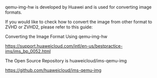 
qemu-img-hw is developed by Huawei and is used for converting image formats. 

If you would like to check how to convert the image from other format to ZVHD or ZVHD2, please refer to this guide:

Converting the Image Format Using qemu-img-hw

https://support.huaweicloud.com/intl/en-us/bestpractice-ims/ims_bp_0052.html

The Open Source Repository is huaweicloud/ims-qemu-img

https://github.com/huaweicloud/ims-qemu-img



